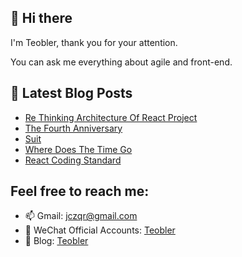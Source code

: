 ## 👋 Hi there

I'm Teobler, thank you for your attention.

You can ask me everything about agile and front-end.

## 📕 Latest Blog Posts
<!-- BLOG-POST-LIST:START -->
- [Re Thinking Architecture Of React Project](https://teobler.com/posts/20220920-re-thinking-architecture-of-react-project)
- [The Fourth Anniversary](https://teobler.com/posts/20220713-the-fourth-anniversary)
- [Suit](https://teobler.com/posts/20220606-suit)
- [Where Does The Time Go](https://teobler.com/posts/20220530-where-does-the-time-go)
- [React Coding Standard](https://teobler.com/posts/20220327-react-coding-standard)
<!-- BLOG-POST-LIST:END -->

## Feel free to reach me:

- 📫 Gmail: jczqr@gmail.com
- 💬 WeChat Official Accounts: [Teobler](https://teobler.com/shanyuan.jpeg)
- 🔭 Blog: [Teobler](https://teobler.com)
